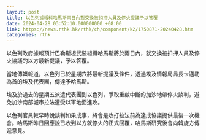 ```yaml
---
layout: post
title: 以色列據報料哈馬斯兩日內對交換被扣押人員及停火提議予以答覆
date: 2024-04-28 03:52:10.000000000 +08:00
link: https://news.rthk.hk/rthk/ch/component/k2/1750871-20240428.htm
categories: rthk
---
```


以色列政府據報預計巴勒斯坦武裝組織哈馬斯將於兩日內，就交換被扣押人員及停火協議的以方最新提議，予以答覆。

當地傳媒報道，以色列已於星期六將最新提議及條件，透過埃及情報局局長卡邁勒為首的埃及代表團，傳達予哈馬斯。

埃及於過去的星期五派遣代表團到以色列，爭取重啟中斷的加沙地帶停火談判，避免加沙南部城市拉法遭受以軍地面進攻。

以色列官員較早時說談判如果成事，將會是攻打拉法前為達成協議提供最後一次機會。哈馬斯昨日回應說已收到以方就停火的正式回覆，哈馬斯研究後會向斡旋方傳遞意見。
